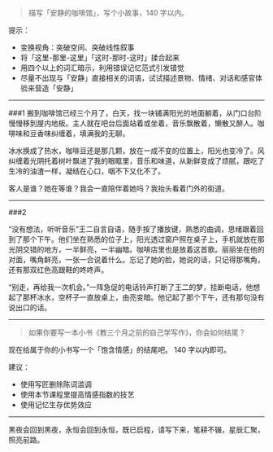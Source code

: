 >描写「安静的咖啡馆」，写个小故事，140 字以内。



提示：

- 变换视角：突破空间、突破线性叙事
- 将「这里-那里-这里」「这时-那时-这时」揉合起来
- 用四个以上的词汇暗示，利用错误记忆范式引发错觉
- 尽量不出现与「安静」直接相关的词语，试试描述景物、情绪、对话和感官体验来营造「安静」

----------
###1
搬到咖啡馆已经三个月了，白天，找一块铺满阳光的地面躺着，从门口台阶慢慢移到屋内地板。主人就在吧台后面站着或坐着，音乐飘散着，懒散又醉人。咖啡味和豆香味纠缠着，填满我的无聊。

冰水换成了热水，咖啡豆还是那几颗，放在一成不变的位置上，阳光也变冷了。风纠缠着光阴托着树叶飘进了我的眼眶里，音乐和味道，从新鲜变成了烦腻，跟吃了生冷的油渣一样，凝结在心口，咽不下又化不了。

客人是谁？她在等谁？我会一直陪伴着她吗？我抬头看着门外的街道。 

----------
###2

“没有想法，听听音乐”王二自言自语，随手按了播放键，熟悉的曲调，思绪跟着回到了那个下午。他们坐在熟悉的位子上，阳光透过窗户照在桌子上，手机就放在那光阴交错的地方，一半鲜亮，一半幽暗。咖啡店里也是放着这首歌。丽丽坐在他的对面，嘴角鲜亮，一张一合说着什么。忘记了她的脸，她说的话，只记得那嘴角，还有那双红色高跟鞋的咚咚声。

“别走，再给我一次机会。”一阵急促的电话铃声打断了王二的梦，挂断电话，他想起了那杯冰水，空杯子一直放桌上，由亮变暗。他记起了那个下午，还有那句没有说出口的话。




----------


>如果你要写一本小书《教三个月之前的自己学写作》，你会如何结尾？

现在给属于你的小书写一个「饱含情感」的结尾吧。 140 字以内即可。

建议：

- 使用写匠删除陈词滥调
- 使用本节课程里提高情感指数的技艺
- 使用记忆生存优势效应

----------

黑夜会回到黑夜，永恒会回到永恒，既已启程，请写下来，笔耕不辍，星辰汇聚，照亮前路。
